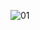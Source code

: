 ![01](https://user-images.githubusercontent.com/107173046/202065477-fa49a810-289e-4b33-bfe5-c458484eea62.PNG)

